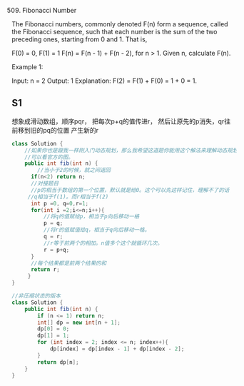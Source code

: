 509. Fibonacci Number

The Fibonacci numbers, commonly denoted F(n) form a sequence, called the Fibonacci sequence, such that each number is the sum of the two preceding ones, starting from 0 and 1. That is,

F(0) = 0, F(1) = 1
F(n) = F(n - 1) + F(n - 2), for n > 1.
Given n, calculate F(n).

 

Example 1:

Input: n = 2
Output: 1
Explanation: F(2) = F(1) + F(0) = 1 + 0 = 1.

## S1
想象成滑动数组，顺序pqr， 把每次p+q的值传进r， 然后让原先的p消失，qr往前移到旧的pq的位置  产生新的r
```java
class Solution {
    //如果你也是跟我一样刚入门动态规划，那么我希望这道题你能用这个解法来理解动态规划
    //可以看官方的图。
    public int fib(int n) {
        //当小于2的时候，就之间返回
      if(n<2) return n;
      //对接题目
      //p的相当于数组的第一个位置，默认就是给0。这个可以先这样记住，理解不了的话
     //q相当于f(1)。而r相当于f(2)
      int p =0, q=0,r=1;
      for(int i =2;i<=n;i++){
          //将q的值赋给p，相当于p向后移动一格
          p = q;
          //将r的值赋值给q，相当于q向后移动一格。
          q = r;
          //r等于前两个的相加。n值多个这个就循环几次。
          r = p+q;
      }
      //每个结果都是前两个结果的和
      return r;
     }
}
```


```java
//非压缩状态的版本
class Solution {
    public int fib(int n) {
        if (n <= 1) return n;             
        int[] dp = new int[n + 1];
        dp[0] = 0;
        dp[1] = 1;
        for (int index = 2; index <= n; index++){
            dp[index] = dp[index - 1] + dp[index - 2];
        }
        return dp[n];
    }
}
```